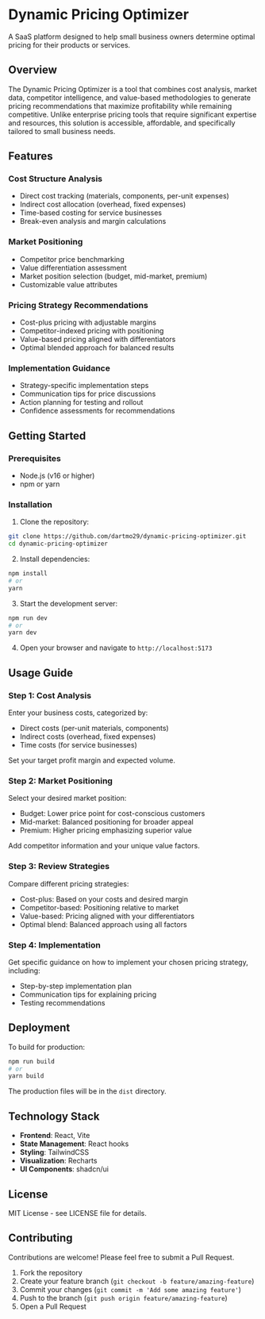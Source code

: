 # Dynamic Pricing Optimizer

A SaaS platform designed to help small business owners determine optimal pricing for their products or services.

## Overview

The Dynamic Pricing Optimizer is a tool that combines cost analysis, market data, competitor intelligence, and value-based methodologies to generate pricing recommendations that maximize profitability while remaining competitive. Unlike enterprise pricing tools that require significant expertise and resources, this solution is accessible, affordable, and specifically tailored to small business needs.

## Features

### Cost Structure Analysis
- Direct cost tracking (materials, components, per-unit expenses)
- Indirect cost allocation (overhead, fixed expenses)
- Time-based costing for service businesses
- Break-even analysis and margin calculations

### Market Positioning
- Competitor price benchmarking
- Value differentiation assessment
- Market position selection (budget, mid-market, premium)
- Customizable value attributes

### Pricing Strategy Recommendations
- Cost-plus pricing with adjustable margins
- Competitor-indexed pricing with positioning
- Value-based pricing aligned with differentiators
- Optimal blended approach for balanced results

### Implementation Guidance
- Strategy-specific implementation steps
- Communication tips for price discussions
- Action planning for testing and rollout
- Confidence assessments for recommendations

## Getting Started

### Prerequisites
- Node.js (v16 or higher)
- npm or yarn

### Installation

1. Clone the repository:
```bash
git clone https://github.com/dartmo29/dynamic-pricing-optimizer.git
cd dynamic-pricing-optimizer
```

2. Install dependencies:
```bash
npm install
# or
yarn
```

3. Start the development server:
```bash
npm run dev
# or
yarn dev
```

4. Open your browser and navigate to `http://localhost:5173`

## Usage Guide

### Step 1: Cost Analysis
Enter your business costs, categorized by:
- Direct costs (per-unit materials, components)
- Indirect costs (overhead, fixed expenses)
- Time costs (for service businesses)

Set your target profit margin and expected volume.

### Step 2: Market Positioning
Select your desired market position:
- Budget: Lower price point for cost-conscious customers
- Mid-market: Balanced positioning for broader appeal
- Premium: Higher pricing emphasizing superior value

Add competitor information and your unique value factors.

### Step 3: Review Strategies
Compare different pricing strategies:
- Cost-plus: Based on your costs and desired margin
- Competitor-based: Positioning relative to market
- Value-based: Pricing aligned with your differentiators
- Optimal blend: Balanced approach using all factors

### Step 4: Implementation
Get specific guidance on how to implement your chosen pricing strategy, including:
- Step-by-step implementation plan
- Communication tips for explaining pricing
- Testing recommendations

## Deployment

To build for production:

```bash
npm run build
# or
yarn build
```

The production files will be in the `dist` directory.

## Technology Stack

- **Frontend**: React, Vite
- **State Management**: React hooks
- **Styling**: TailwindCSS
- **Visualization**: Recharts
- **UI Components**: shadcn/ui

## License

MIT License - see LICENSE file for details.

## Contributing

Contributions are welcome! Please feel free to submit a Pull Request.

1. Fork the repository
2. Create your feature branch (`git checkout -b feature/amazing-feature`)
3. Commit your changes (`git commit -m 'Add some amazing feature'`)
4. Push to the branch (`git push origin feature/amazing-feature`)
5. Open a Pull Request
